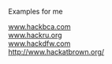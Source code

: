 Examples for me

www.hackbca.com  
www.hackru.org   
www.hackdfw.com   
http://www.hackatbrown.org/  

